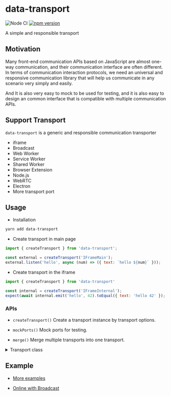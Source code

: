 # data-transport

![Node CI](https://github.com/unadlib/data-transport/workflows/Node%20CI/badge.svg)
[![npm version](https://badge.fury.io/js/data-transport.svg)](http://badge.fury.io/js/data-transport)

A simple and responsible transport

## Motivation

Many front-end communication APIs based on JavaScript are almost one-way communication, and their communication interface are often different. In terms of communication interaction protocols, we need an universal and responsive communication library that will help us communicate in any scenario very simply and easily. 

And It is also very easy to mock to be used for testing, and it is also easy to design an common interface that is compatible with multiple communication APIs.

## Support Transport

`data-transport` is a generic and responsible communication transporter

- iframe
- Broadcast
- Web Worker
- Service Worker
- Shared Worker
- Browser Extension
- Node.js
- WebRTC
- Electron
- More transport port

## Usage

- Installation

```sh
yarn add data-transport
```

- Create transport in main page

```js
import { createTransport } from 'data-transport';

const external = createTransport('IFrameMain');
external.listen('hello', async (num) => ({ text: `hello ${num}` }));
```

- Create transport in the iframe

```js
import { createTransport } from 'data-transport'

const internal = createTransport('IFrameInternal');
expect(await internal.emit('hello', 42).toEqual({ text: 'hello 42' });
```

### APIs

- `createTransport()`
  Create a transport instance by transport options.

- `mockPorts()`
  Mock ports for testing.

- `merge()`
  Merge multiple transports into one transport.

<details>
<summary>Transport class</summary>

- `Transport`
- `MessageTransport`
- `IFrameMainTransport`
- `IFrameInternalTransport`
- `SharedWorkerMainTransport`
- `SharedWorkerInternalTransport`
- `ServiceWorkerClientTransport`
- `ServiceWorkerServiceTransport`
- `WorkerMainTransport`
- `WorkerInternalTransport`
- `BrowserExtensionsGenericTransport`
- `BrowserExtensionsMainTransport`
- `BrowserExtensionsClientTransport`
- `ElectronMainTransport`
- `ElectronRendererTransport`
- `WebRTCTransport`
- `BroadcastTransport`
- `MainProcessTransport`
- `ChildProcessTransport`
</details>

## Example

- [More examples](./examples)

- [Online with Broadcast](https://codesandbox.io/s/data-transport-example-lkg8k)
